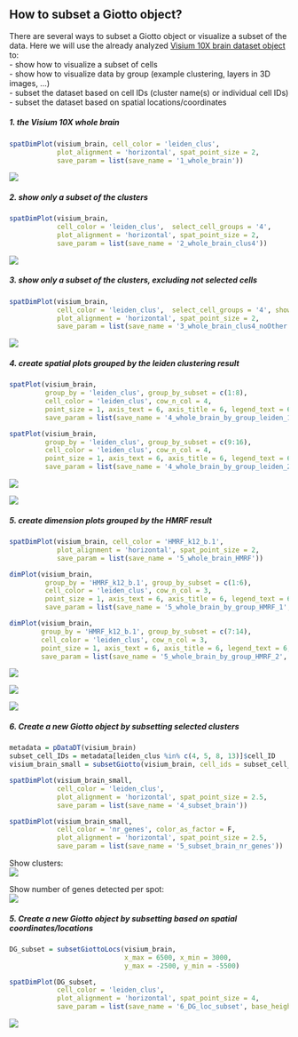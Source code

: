 
## How to subset a Giotto object?

There are several ways to subset a Giotto object or visualize a subset
of the data. Here we will use the already analyzed [Visium 10X brain
dataset
object](./inst/examples/mouse_visium_brain/mouse_visium_brain_Giotto_v0.1.3.md)
to:  
\- show how to visualize a subset of cells  
\- show how to visualize data by group (example clustering, layers in 3D
images, …)  
\- subset the dataset based on cell IDs (cluster name(s) or individual
cell IDs)  
\- subset the dataset based on spatial locations/coordinates

##### 1\. the Visium 10X whole brain

``` r
spatDimPlot(visium_brain, cell_color = 'leiden_clus',
            plot_alignment = 'horizontal', spat_point_size = 2,
            save_param = list(save_name = '1_whole_brain'))
```

![](./figures/1_whole_brain.png)

##### 2\. show only a subset of the clusters

``` r
spatDimPlot(visium_brain,
            cell_color = 'leiden_clus',  select_cell_groups = '4',
            plot_alignment = 'horizontal', spat_point_size = 2,
            save_param = list(save_name = '2_whole_brain_clus4'))
```

![](./figures/2_whole_brain_clus4.png)

##### 3\. show only a subset of the clusters, excluding not selected cells

``` r
spatDimPlot(visium_brain,
            cell_color = 'leiden_clus',  select_cell_groups = '4', show_other_cells = F,
            plot_alignment = 'horizontal', spat_point_size = 2,
            save_param = list(save_name = '3_whole_brain_clus4_noOther'))
```

![](./figures/3_whole_brain_clus4_noOther.png)

##### 4\. create spatial plots grouped by the leiden clustering result

``` r
spatPlot(visium_brain,
         group_by = 'leiden_clus', group_by_subset = c(1:8),
         cell_color = 'leiden_clus', cow_n_col = 4,
         point_size = 1, axis_text = 6, axis_title = 6, legend_text = 6,
         save_param = list(save_name = '4_whole_brain_by_group_leiden_1', base_height = 4, base_width = 8))

spatPlot(visium_brain,
         group_by = 'leiden_clus', group_by_subset = c(9:16),
         cell_color = 'leiden_clus', cow_n_col = 4,
         point_size = 1, axis_text = 6, axis_title = 6, legend_text = 6,
         save_param = list(save_name = '4_whole_brain_by_group_leiden_2', base_height = 4, base_width = 8))
```

![](./figures/4_whole_brain_by_group_leiden_1.png)

![](./figures/4_whole_brain_by_group_leiden_2.png)

##### 5\. create dimension plots grouped by the HMRF result

``` r
spatDimPlot(visium_brain, cell_color = 'HMRF_k12_b.1',
            plot_alignment = 'horizontal', spat_point_size = 2,
            save_param = list(save_name = '5_whole_brain_HMRF'))

dimPlot(visium_brain,
         group_by = 'HMRF_k12_b.1', group_by_subset = c(1:6),
         cell_color = 'leiden_clus', cow_n_col = 3,
         point_size = 1, axis_text = 6, axis_title = 6, legend_text = 6,
         save_param = list(save_name = '5_whole_brain_by_group_HMRF_1', base_height = 4, base_width = 8))

dimPlot(visium_brain,
        group_by = 'HMRF_k12_b.1', group_by_subset = c(7:14),
        cell_color = 'leiden_clus', cow_n_col = 3,
        point_size = 1, axis_text = 6, axis_title = 6, legend_text = 6,
        save_param = list(save_name = '5_whole_brain_by_group_HMRF_2', base_height = 4, base_width = 8))
```

![](./figures/5_whole_brain_HMRF.png)

![](./figures/5_whole_brain_by_group_HMRF_1.png)

![](./figures/5_whole_brain_by_group_HMRF_2.png)

##### 6\. Create a new Giotto object by subsetting selected clusters

``` r
metadata = pDataDT(visium_brain)
subset_cell_IDs = metadata[leiden_clus %in% c(4, 5, 8, 13)]$cell_ID
visium_brain_small = subsetGiotto(visium_brain, cell_ids = subset_cell_IDs)

spatDimPlot(visium_brain_small,
            cell_color = 'leiden_clus', 
            plot_alignment = 'horizontal', spat_point_size = 2.5,
            save_param = list(save_name = '4_subset_brain'))

spatDimPlot(visium_brain_small,
            cell_color = 'nr_genes', color_as_factor = F,
            plot_alignment = 'horizontal', spat_point_size = 2.5,
            save_param = list(save_name = '5_subset_brain_nr_genes'))
```

Show clusters:  
![](./figures/6_subset_brain.png)

Show number of genes detected per spot:  
![](./figures/6_subset_brain_nr_genes.png)

##### 5\. Create a new Giotto object by subsetting based on spatial coordinates/locations

``` r
DG_subset = subsetGiottoLocs(visium_brain,
                             x_max = 6500, x_min = 3000,
                             y_max = -2500, y_min = -5500)

spatDimPlot(DG_subset,
            cell_color = 'leiden_clus', 
            plot_alignment = 'horizontal', spat_point_size = 4,
            save_param = list(save_name = '6_DG_loc_subset', base_height = 4))
```

![](./figures/7_DG_loc_subset.png)
